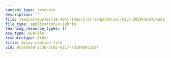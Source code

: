 ```yaml
---
content_type: resource
description: ''
file: /media/courses/18-404j-theory-of-computation-fall-2020/9c54d4ad273b5c0281174d1948053324_IycOPFmEQk8.vtt
file_type: application/x-subrip
learning_resource_types: []
ocw_type: OCWFile
resourcetype: Other
title: 3play caption file
uid: 9c54d4ad-273b-5c02-8117-4d1948053324
---
```

